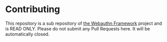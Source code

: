 # Contributing

This repository is a sub repository of [the Webauthn Framework](https://github.com/web-auth/webauthn-framework) project
and is READ ONLY.
Please do not submit any Pull Requests here. It will be automatically closed.

